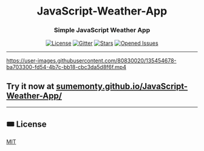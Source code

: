 <div align=center>
 
# JavaScript-Weather-App
### Simple JavaScript Weather App
 
[![License](https://badgen.net/github/license/SumeMonty/JavaScript-Weather-App)](LICENSE) [![Gitter](https://badges.gitter.im/JavaScript-Weather-App/community.svg)](https://gitter.im/JavaScript-Weather-App/community) [![Stars](https://badgen.net/github/stars/SumeMonty/JavaScript-Weather-App)](../../stargazers) [![Opened Issues](https://badgen.net/github/open-issues/SumeMonty/JavaScript-Weather-App)](../../issues?q=is%3Aopen)
 
 </div>
 
 ---

https://user-images.githubusercontent.com/80830020/135454678-ba703300-fd54-4b7c-bb18-cbc3da5d8f6f.mp4

## Try it now at [sumemonty.github.io/JavaScript-Weather-App/](https://sumemonty.github.io/JavaScript-Weather-App/)

---

## :tickets: License

[MIT](LICENSE)

<!-- ![JavaScript-Weather-App](https://user-images.githubusercontent.com/80830020/135455243-ce21b98f-f7c4-48b2-943e-c77dff2cc9f1.gif) -->
